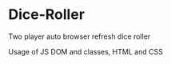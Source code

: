 # Dice-Roller
Two player auto browser refresh dice roller

Usage of JS DOM and classes, HTML and CSS
